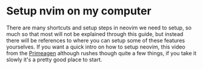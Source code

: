 # Setup nvim on my computer
There are many shortcuts and setup steps in neovim we need to setup, so much so that most will not be explained through this guide, but instead there will be references to where you can setup some of these features yourselves. If you want a quick intro on how to setup neovim, this video from the [Primeagen](https://www.youtube.com/watch?v=w7i4amO_zaE) although rushes though quite a few things, if you take it slowly it's a pretty good place to start.
